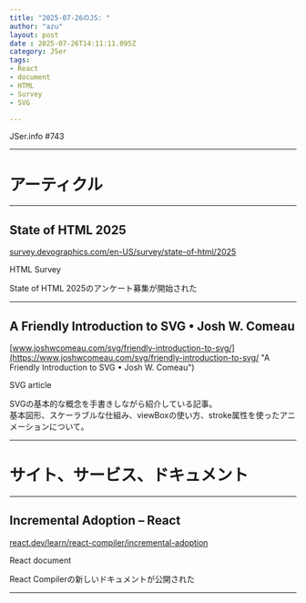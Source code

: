 ```yaml
---
title: "2025-07-26のJS: "
author: "azu"
layout: post
date : 2025-07-26T14:11:11.095Z
category: JSer
tags:
- React
- document
- HTML
- Survey
- SVG

---
```


JSer.info #743

----

<h1 class="site-genre">アーティクル</h1>

----

## State of HTML 2025
[survey.devographics.com/en-US/survey/state-of-html/2025](https://survey.devographics.com/en-US/survey/state-of-html/2025 "State of HTML 2025")
<p class="jser-tags jser-tag-icon"><span class="jser-tag">HTML</span> <span class="jser-tag">Survey</span></p>

State of HTML 2025のアンケート募集が開始された


----

## A Friendly Introduction to SVG • Josh W. Comeau
[www.joshwcomeau.com/svg/friendly-introduction-to-svg/](https://www.joshwcomeau.com/svg/friendly-introduction-to-svg/ "A Friendly Introduction to SVG • Josh W. Comeau")
<p class="jser-tags jser-tag-icon"><span class="jser-tag">SVG</span> <span class="jser-tag">article</span></p>

SVGの基本的な概念を手書きしながら紹介している記事。  
基本図形、スケーラブルな仕組み、viewBoxの使い方、stroke属性を使ったアニメーションについて。


----
<h1 class="site-genre">サイト、サービス、ドキュメント</h1>

----

## Incremental Adoption – React
[react.dev/learn/react-compiler/incremental-adoption](https://react.dev/learn/react-compiler/incremental-adoption "Incremental Adoption – React")
<p class="jser-tags jser-tag-icon"><span class="jser-tag">React</span> <span class="jser-tag">document</span></p>

React Compilerの新しいドキュメントが公開された


----
